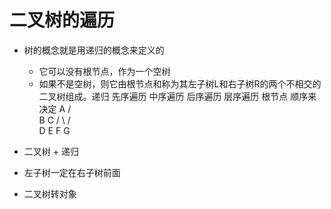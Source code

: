# 二叉树的遍历
  - 树的概念就是用递归的概念来定义的
    - 它可以没有根节点，作为一个空树
    - 如果不是空树，则它由根节点和称为其左子树L和右子树R的两个不相交的二叉树组成。递归
  先序遍历 中序遍历 后序遍历  层序遍历
  根节点 顺序来决定
   A
  / \
 B   C
/ \ / \
D E F G

- 二叉树 + 递归
- 左子树一定在右子树前面

- 二叉树转对象
